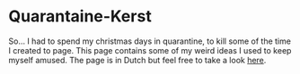 # Quarantaine-Kerst

So... I had to spend my christmas days in quarantine, to kill some of the time I created to page.
This page contains some of my weird ideas I used to keep myself amused.
The page is in Dutch but feel free to take a look [here](https://jonamata.github.io/Quarantaine-Kerst/).
